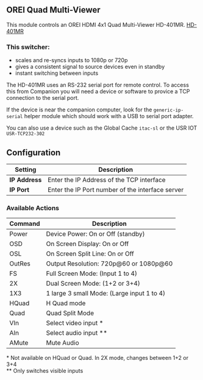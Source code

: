 ## OREI Quad Multi-Viewer
This module controls an OREI HDMI 4x1 Quad Multi-Viewer HD-401MR. <a href="https://www.orei.com/products/orei-quad-multi-viewer-4x1-hdmi-switcher-4-ports-seamles-switch-and-ir-remote-support-1080p-for-ps4-pc-stb-dvd-hd-401mr" title="HD-401MR">HD-401MR</a> 

### This switcher:
  * scales and re-syncs inputs to 1080p or 720p
  * gives a consistent signal to source devices even in standby
  * instant switching between inputs

The HD-401MR uses an RS-232 serial port for remote control. To access this from Companion you will need a device or software to provice a TCP connection to the serial port.<br>

If the device is near the companion computer, look for the `generic-ip-serial` helper module which should work with a USB to serial port adapter.<br>

You can also use a device such as the Global Cache `itac-sl` or the USR IOT `USR-TCP232-302` 


## Configuration
Setting | Description
-----------------|---------------
**IP Address** | Enter the IP Address of the TCP interface
**IP Port** | Enter the IP Port number of the interface server

### Available Actions
Command | Description
------|------
Power | Device Power: On or Off (standby)
OSD | On Screen Display: On or Off
OSL | On Screen Split Line: On or Off
OutRes | Output Resolution: 720p@60 or 1080p@60
FS | Full Screen Mode: (Input 1 to 4)
2X | Dual Screen Mode: (1+2 or 3+4)
1X3 | 1 large 3 small Mode: (Large input 1 to 4)
HQuad | H Quad mode 
Quad | Quad Split Mode
VIn | Select video input <su>*</su>
AIn | Select audio input <su>**</su>
AMute | Mute Audio

<su>*</su> Not available on HQuad or Quad. In 2X mode, changes between 1+2 or 3+4<br>
<su>**</su> Only switches visible inputs